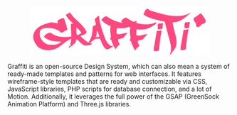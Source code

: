 <p align="center">
  <img src="logo.png" width="400">
</p>

Graffiti is an open-source Design System, which can also mean a system of ready-made templates and patterns for web interfaces. It features wireframe-style templates that are ready and customizable via CSS, JavaScript libraries, PHP scripts for database connection, and a lot of Motion. Additionally, it leverages the full power of the GSAP (GreenSock Animation Platform) and Three.js libraries.
